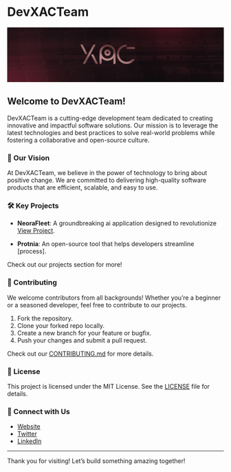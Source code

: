 
# DevXACTeam

![DevXACTeam Banner](https://github.com/DevXACTeam/.github/blob/main/assets/banner.jpg)

## Welcome to DevXACTeam!

DevXACTeam is a cutting-edge development team dedicated to creating innovative and impactful software solutions. Our mission is to leverage the latest technologies and best practices to solve real-world problems while fostering a collaborative and open-source culture.

### 🚀 Our Vision

At DevXACTeam, we believe in the power of technology to bring about positive change. We are committed to delivering high-quality software products that are efficient, scalable, and easy to use.

### 🛠️ Key Projects

- **NeoraFleet**: A groundbreaking ai application designed to revolutionize [View Project](https://neorafleet.com).

- **Protnia**: An open-source tool that helps developers streamline [process].

Check out our projects section for more!

### 🤝 Contributing

We welcome contributors from all backgrounds! Whether you’re a beginner or a seasoned developer, feel free to contribute to our projects.

1. Fork the repository.
2. Clone your forked repo locally.
3. Create a new branch for your feature or bugfix.
4. Push your changes and submit a pull request.

Check out our [CONTRIBUTING.md](CONTRIBUTING.md) for more details.

### 📄 License

This project is licensed under the MIT License. See the [LICENSE](LICENSE.md) file for details.

### 🔗 Connect with Us

- [Website](https://devxacteam.com)
- [Twitter](https://twitter.com/DevXACTeam)
- [LinkedIn](https://linkedin.com/company/devxacteam)

---

Thank you for visiting! Let’s build something amazing together!
